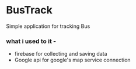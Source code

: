 # BusTrack
Simple application for tracking Bus
### what i used to it - 
+ firebase for collecting and saving data
+ Google api for google's map service connection

